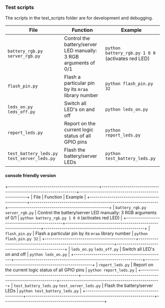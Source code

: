 ### Test scripts

The scripts in the test_scripts folder are for development and debugging.

| File       | Function | Example |
| ---------- | ------ | ---------|
| `battery_rgb.py` `server_rgb.py` | Control the battery/server LED manually: 3 RGB arguments of 0/1 | `python battery_rgb.py 1 0 0` (activates red LED) |
| `flash_pin.py`  | Flash a particular pin by its `mraa` library number | `python flash_pin.py 32` |
| `leds_on.py` `leds_off.py` | Switch all LED's on and off | `python leds_on.py` |
| `report_leds.py` | Report on the current logic status of all GPIO pins | `python report_leds.py` |
| `test_battery_leds.py` `test_server_leds.py` | Flash the battery/server LEDs | `python test_battery_leds.py` |


#### console friendly version

+----------------------------------------------+-----------------------------------------------------------------+---------------------------------------------------+
| File                                         | Function                                                        | Example                                           |
+----------------------------------------------+-----------------------------------------------------------------+---------------------------------------------------+
| `battery_rgb.py` `server_rgb.py`             | Control the battery/server LED manually: 3 RGB arguments of 0/1 | `python battery_rgb.py 1 0 0` (activates red LED) |
+----------------------------------------------+-----------------------------------------------------------------+---------------------------------------------------+
| `flash_pin.py`                               | Flash a particular pin by its `mraa` library number             | `python flash_pin.py 32`                          |
+----------------------------------------------+-----------------------------------------------------------------+---------------------------------------------------+
| `leds_on.py` `leds_off.py`                   | Switch all LED's on and off                                     | `python leds_on.py`                               |
+----------------------------------------------+-----------------------------------------------------------------+---------------------------------------------------+
| `report_leds.py`                             | Report on the current logic status of all GPIO pins             | `python report_leds.py`                           |
+----------------------------------------------+-----------------------------------------------------------------+---------------------------------------------------+
| `test_battery_leds.py` `test_server_leds.py` | Flash the battery/server LEDs                                   | `python test_battery_leds.py`                     |
+----------------------------------------------+-----------------------------------------------------------------+---------------------------------------------------+